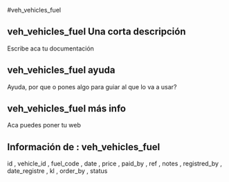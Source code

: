 #veh_vehicles_fuel
## veh_vehicles_fuel Una corta descripción
Escribe aca tu documentación

## veh_vehicles_fuel ayuda
Ayuda, por que o pones algo para guiar al que lo va a usar?

## veh_vehicles_fuel más info
Aca puedes poner tu web

## Información de : veh_vehicles_fuel 
id , 
  vehicle_id , 
  fuel_code , 
  date , 
  price , 
  paid_by , 
  ref , 
  notes , 
  registred_by , 
  date_registre , 
  kl , 
  order_by , 
  status 
  